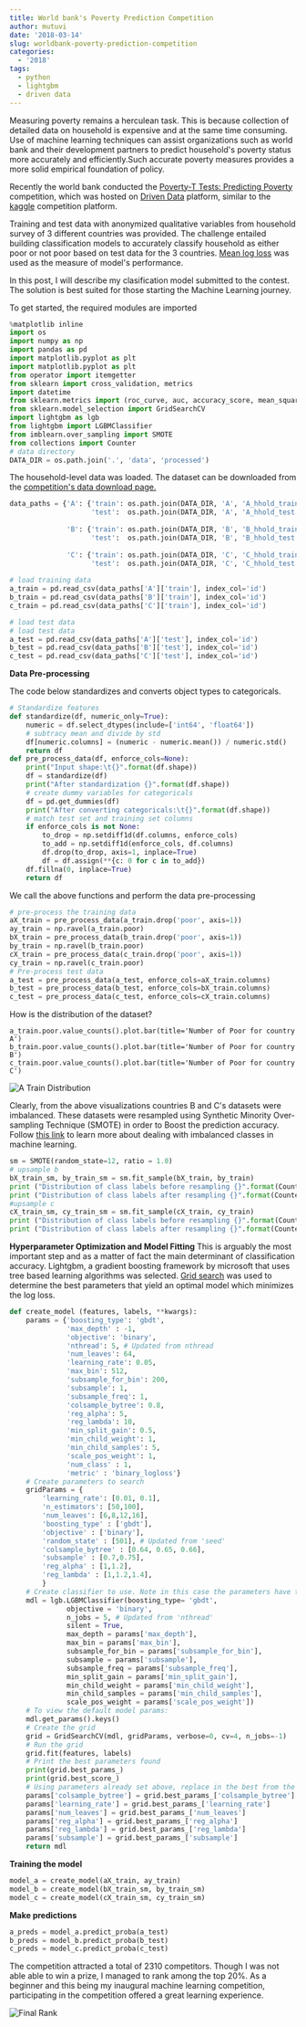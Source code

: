 ```yaml
---
title: World bank's Poverty Prediction Competition
author: mutuvi
date: '2018-03-14'
slug: worldbank-poverty-prediction-competition
categories:
  - '2018'
tags:
  - python
  - lightgbm
  - driven data
---
```

Measuring poverty remains a herculean task. This is because collection of detailed data on household is expensive and at the same time consuming. Use of machine learning techniques can assist organizations such as world bank and their development partners to predict household's poverty status more accurately and efficiently.Such accurate poverty measures provides a more solid empirical foundation of policy.

Recently the world bank conducted the [Poverty-T Tests: Predicting Poverty](https://www.drivendata.org/competitions/50/worldbank-poverty-prediction/) competition, which was hosted on [Driven Data](https://www.drivendata.org/) platform, similar to the [kaggle](https://www.kaggle.com/) competition platform. 

Training and test data with anonymized qualitative variables from household survey of 3 different countries was provided. The challenge entailed building classification models to accurately classify household as either poor or not poor based on test data for the 3 countries. [Mean log loss](https://en.wikipedia.org/wiki/Loss_functions_for_classification) was used as the measure of model's performance.


In this post, I will describe my clasification model submitted to the contest. The solution is best suited for those starting the Machine Learning journey.

To get started, the required modules are imported 
```python
%matplotlib inline
import os
import numpy as np
import pandas as pd
import matplotlib.pyplot as plt
import matplotlib.pyplot as plt
from operator import itemgetter
from sklearn import cross_validation, metrics
import datetime
from sklearn.metrics import (roc_curve, auc, accuracy_score, mean_squared_error)
from sklearn.model_selection import GridSearchCV
import lightgbm as lgb
from lightgbm import LGBMClassifier
from imblearn.over_sampling import SMOTE
from collections import Counter
# data directory
DATA_DIR = os.path.join('.', 'data', 'processed')
```
The household-level data was loaded. The dataset can be downloaded from the [competition's data download page.](https://www.drivendata.org/competitions/50/worldbank-poverty-prediction/data/)
```python
data_paths = {'A': {'train': os.path.join(DATA_DIR, 'A', 'A_hhold_train.csv'), 
                    'test':  os.path.join(DATA_DIR, 'A', 'A_hhold_test.csv')}, 
              
              'B': {'train': os.path.join(DATA_DIR, 'B', 'B_hhold_train.csv'), 
                    'test':  os.path.join(DATA_DIR, 'B', 'B_hhold_test.csv')}, 
              
              'C': {'train': os.path.join(DATA_DIR, 'C', 'C_hhold_train.csv'), 
                    'test':  os.path.join(DATA_DIR, 'C', 'C_hhold_test.csv')}}
                    
# load training data
a_train = pd.read_csv(data_paths['A']['train'], index_col='id')
b_train = pd.read_csv(data_paths['B']['train'], index_col='id')
c_train = pd.read_csv(data_paths['C']['train'], index_col='id')

# load test data
# load test data
a_test = pd.read_csv(data_paths['A']['test'], index_col='id')
b_test = pd.read_csv(data_paths['B']['test'], index_col='id')
c_test = pd.read_csv(data_paths['C']['test'], index_col='id')
```
**Data Pre-processing**

The code below standardizes and converts object types to categoricals.
```python
# Standardize features
def standardize(df, numeric_only=True):
    numeric = df.select_dtypes(include=['int64', 'float64'])
    # subtracy mean and divide by std
    df[numeric.columns] = (numeric - numeric.mean()) / numeric.std()
    return df
def pre_process_data(df, enforce_cols=None):
    print("Input shape:\t{}".format(df.shape))
    df = standardize(df)
    print("After standardization {}".format(df.shape))
    # create dummy variables for categoricals
    df = pd.get_dummies(df)
    print("After converting categoricals:\t{}".format(df.shape))
    # match test set and training set columns
    if enforce_cols is not None:
        to_drop = np.setdiff1d(df.columns, enforce_cols)
        to_add = np.setdiff1d(enforce_cols, df.columns)
        df.drop(to_drop, axis=1, inplace=True)
        df = df.assign(**{c: 0 for c in to_add})
    df.fillna(0, inplace=True)
    return df
```
We call the above functions and perform the data pre-processing
```python 
# pre-process the training data
aX_train = pre_process_data(a_train.drop('poor', axis=1))
ay_train = np.ravel(a_train.poor)
bX_train = pre_process_data(b_train.drop('poor', axis=1))
by_train = np.ravel(b_train.poor)
cX_train = pre_process_data(c_train.drop('poor', axis=1))
cy_train = np.ravel(c_train.poor)
# Pre-process test data
a_test = pre_process_data(a_test, enforce_cols=aX_train.columns)
b_test = pre_process_data(b_test, enforce_cols=bX_train.columns)
c_test = pre_process_data(c_test, enforce_cols=cX_train.columns)

```
How is the distribution of the dataset?
```{python, echo=TRUE, message=FALSE, warning=FALSE}
a_train.poor.value_counts().plot.bar(title='Number of Poor for country A')
b_train.poor.value_counts().plot.bar(title='Number of Poor for country B')
c_train.poor.value_counts().plot.bar(title='Number of Poor for country C')
```
![A Train Distribution](/images/all_train_distribution.png)

Clearly, from the above visualizations countries B and C's datasets were imbalanced. These datasets were resampled using Synthetic Minority Over-sampling Technique (SMOTE) in order to Boost the prediction accuracy. Follow [this link](https://elitedatascience.com/imbalanced-classes) to learn more about dealing with imbalanced classes in machine learning. 
```python
sm = SMOTE(random_state=12, ratio = 1.0)
# upsample b
bX_train_sm, by_train_sm = sm.fit_sample(bX_train, by_train)
print ("Distribution of class labels before resampling {}".format(Counter(by_train)))
print ("Distribution of class labels after resampling {}".format(Counter(by_train_sm)))
#upsample c
cX_train_sm, cy_train_sm = sm.fit_sample(cX_train, cy_train)
print ("Distribution of class labels before resampling {}".format(Counter(cy_train)))
print ("Distribution of class labels after resampling {}".format(Counter(cy_train_sm)))

```
**Hyperparameter Optimization and Model Fitting**
This is arguably the most important step and as a matter of fact the main determinant of classification accuracy. Lightgbm, a gradient boosting framework by microsoft that uses tree based learning algorithms was selected. [Grid search](https://en.wikipedia.org/wiki/Hyperparameter_optimization)  was used to determine the best parameters that yield an optimal model which minimizes the log loss. 
```python
def create_model (features, labels, **kwargs):
    params = {'boosting_type': 'gbdt',
              'max_depth' : -1,
              'objective': 'binary', 
              'nthread': 5, # Updated from nthread
              'num_leaves': 64, 
              'learning_rate': 0.05, 
              'max_bin': 512, 
              'subsample_for_bin': 200,
              'subsample': 1, 
              'subsample_freq': 1, 
              'colsample_bytree': 0.8, 
              'reg_alpha': 5, 
              'reg_lambda': 10,
              'min_split_gain': 0.5, 
              'min_child_weight': 1, 
              'min_child_samples': 5, 
              'scale_pos_weight': 1,
              'num_class' : 1,
              'metric' : 'binary_logloss'}
    # Create parameters to search
    gridParams = {
        'learning_rate': [0.01, 0.1],
        'n_estimators': [50,100],
        'num_leaves': [6,8,12,16],
        'boosting_type' : ['gbdt'],
        'objective' : ['binary'],
        'random_state' : [501], # Updated from 'seed'
        'colsample_bytree' : [0.64, 0.65, 0.66],
        'subsample' : [0.7,0.75],
        'reg_alpha' : [1,1.2],
        'reg_lambda' : [1,1.2,1.4],
        }
    # Create classifier to use. Note in this case the parameters have to be input manually; not as a dict!
    mdl = lgb.LGBMClassifier(boosting_type= 'gbdt', 
              objective = 'binary', 
              n_jobs = 5, # Updated from 'nthread' 
              silent = True,
              max_depth = params['max_depth'],
              max_bin = params['max_bin'], 
              subsample_for_bin = params['subsample_for_bin'],
              subsample = params['subsample'], 
              subsample_freq = params['subsample_freq'], 
              min_split_gain = params['min_split_gain'], 
              min_child_weight = params['min_child_weight'], 
              min_child_samples = params['min_child_samples'], 
              scale_pos_weight = params['scale_pos_weight'])
    # To view the default model params:
    mdl.get_params().keys()
    # Create the grid
    grid = GridSearchCV(mdl, gridParams, verbose=0, cv=4, n_jobs=-1)
    # Run the grid
    grid.fit(features, labels)
    # Print the best parameters found
    print(grid.best_params_)
    print(grid.best_score_)
    # Using parameters already set above, replace in the best from the grid search
    params['colsample_bytree'] = grid.best_params_['colsample_bytree']
    params['learning_rate'] = grid.best_params_['learning_rate'] 
    params['num_leaves'] = grid.best_params_['num_leaves']
    params['reg_alpha'] = grid.best_params_['reg_alpha']
    params['reg_lambda'] = grid.best_params_['reg_lambda']
    params['subsample'] = grid.best_params_['subsample']
    return mdl
```
**Training the model**
```python
model_a = create_model(aX_train, ay_train)
model_b = create_model(bX_train_sm, by_train_sm)
model_c = create_model(cX_train_sm, cy_train_sm)
```
**Make predictions**
```python
a_preds = model_a.predict_proba(a_test)
b_preds = model_b.predict_proba(b_test)
c_preds = model_c.predict_proba(c_test)
```
The competition attracted a total of 2310 competitors. Though I was not able able to win a prize, I managed to rank among the top 20%. As a beginner and this being my inaugural machine learning competition, participating in the competition offered a great learning experience.

![Final Rank](/images/rank_poverty_prediction.JPG?raw=true "Title")


